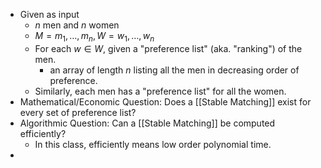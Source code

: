 - Given as input
	- $n$ men and $n$ women
	- $M = {m_1, \dots, m_n}, W = {w_1, \dots, w_n}$
	- For each $w \in W$, given a "preference list" (aka. "ranking") of the men.
		- an array of length $n$ listing all the men in decreasing order of preference.
	- Similarly, each men has a "preference list" for all the women.
- Mathematical/Economic Question: Does a [[Stable Matching]] exist for every set of preference list?
- Algorithmic Question: Can a [[Stable Matching]] be computed efficiently?
	- In this class, efficiently means low order polynomial time.
-